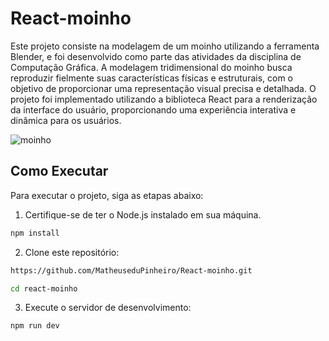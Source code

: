 # React-moinho

Este projeto consiste na modelagem de um moinho utilizando a ferramenta Blender, e foi desenvolvido como parte das atividades da disciplina de Computação Gráfica. A modelagem tridimensional do moinho busca reproduzir fielmente suas características físicas e estruturais, com o objetivo de proporcionar uma representação visual precisa e detalhada. O projeto foi implementado utilizando a biblioteca React para a renderização da interface do usuário, proporcionando uma experiência interativa e dinâmica para os usuários.

![moinho](https://github.com/MatheuseduPinheiro/React-moinho/assets/100390250/3d2691fb-22c8-4f65-b198-74c5e3c1b652)


## Como Executar

Para executar o projeto, siga as etapas abaixo:

1. Certifique-se de ter o Node.js instalado em sua máquina.
```bash
npm install
```
2. Clone este repositório:
```bash
https://github.com/MatheuseduPinheiro/React-moinho.git
```
```bash
cd react-moinho
```
3. Execute o servidor de desenvolvimento:  
```bash
npm run dev
```
